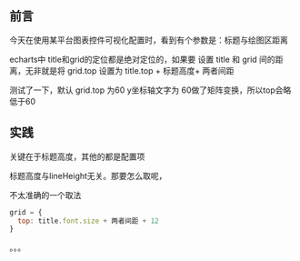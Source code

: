 ## 前言

今天在使用某平台图表控件可视化配置时，看到有个参数是：标题与绘图区距离

echarts中 title和grid的定位都是绝对定位的，如果要 设置 title 和 grid 间的距离，无非就是将 grid.top 设置为 title.top + 标题高度+ 两者间距

测试了一下，默认 grid.top 为60 y坐标轴文字为 60做了矩阵变换，所以top会略低于60

## 实践

关键在于标题高度，其他的都是配置项

标题高度与lineHeight无关。那要怎么取呢，

不太准确的一个取法
```js
grid = {
  top: title.font.size + 两者间距 + 12
}
```
。。。